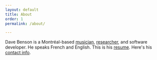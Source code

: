 ```yaml
---
layout: default
title: About
order: 1
permalink: /about/

---
```



Dave Benson is a Montréal-based [musician](/images/dave_benson_music_cv_2023.pdf), [researcher](https://www.researchgate.net/profile/Dave-Benson), and software developer. He speaks French and English. This is his [resume](/images/dave_benson_full_stack_02_10_2023.pdf). Here's his [contact info](mailto:davebenson.ca@gmail.com).